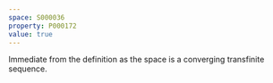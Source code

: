 ```yaml
---
space: S000036
property: P000172
value: true
---
```


Immediate from the definition as the space is a converging transfinite sequence.
